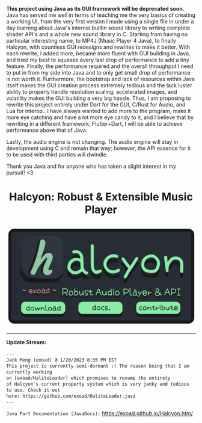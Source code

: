 **This project using Java as its GUI framework will be deprecated soon.** Java has served me well in terms of teaching me the very basics of creating a working UI, from the very first version I made using a single file in under a day learning about Java's internal builtin sound library to writing complete shader API's and a whole new sound library in C. Starting from having no particular interesting name, to MP4J (Music Player 4 Java), to finally Halcyon, with countless GUI redesigns and rewrites to make it better. With each rewrite, I added more, became more fluent with GUI building in Java, and tried my best to squeeze every last drop of performance to add  a tiny feature. Finally, the performance required and the overall throughput I need to put in from my side into Java and to only get small drop of performance is not worth it. Furthermore, the bootstrap and lack of resources within Java itself makes the GUI creation process extremely tedious and the lack luster ability to properly handle resolution scaling, accelerated images, and volatility makes the GUI building a very big hassle. Thus, I am proposing to rewrite this project entirely under Dart for the GUI, C/Rust for Audio, and Lua for interop.. I have always wanted to add more to the program, make it more eye catching and have a lot more eye candy to it, and I believe that by rewriting in a different framework, Flutter+Dart, I will be able to achieve performance above that of Java.

Lastly, the audio engine is not changing. The audio engine will stay in development using C and remain that way; however, the API essence for it to be used with third parties will dwindle.

Thank you Java and for anyone who has taken a slight interest in my pursuit! <3

<h1 align="center"> <strong>Halcyon: Robust & Extensible Music Player</strong><br><br><a href="https://halcyoninae.github.io/.github/"><img src="repo/img/github_banner.png" alt="Repository Banner" width="512"/></a></h1>
<hr>

**Update Stream:**<br>

```
---
Jack Meng (exoad) @ 1/20/2023 8:35 PM EST
This project is currently semi-dormant :( The reason being that I am currently working 
on [exoad/HaliteLoader] which promises to revamp the entirety
of Halcyon's current property system which is very janky and tedious to use. Check it out 
here: https://github.com/exoad/HaliteLoader.java
---
```

`Java Part Documentation (JavaDocs):` https://exoad.github.io/Halcyon.htm/ <br>
